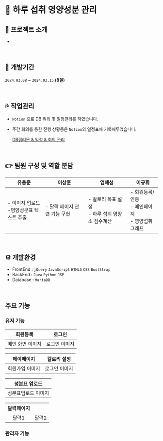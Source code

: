 # 📖 하루 섭취 영양성분 관리

## 🔎 프로젝트 소개
- 
<br>

## 📅 개발기간
`2024.03.08` ~ `2024.03.15` <strong>(8일) </strong>

<br>

## 💦 작업관리
- `Notion` 으로 DB 쿼리 및 일정관리를 하였습니다.
- 주간 회의를 통한 진행 상황등은 `Notion`의 일정표에 기록해두었습니다.

  <a href="https://www.notion.so/03-08-03-15-03-22-cb30a7e1c8454dd7a79e549a423a9576"> DB쿼리문 & 일정 & 회의 관리</a>

<br>

## 👉 팀원 구성 및 역할 분담

<div align="center">
  
| **유용준** | **이상훈** | **엄혜성** | **이규휘** |
| -------- | -------- | -------- | -------- |
| - 이미지 업로드<br>-영양성분표 텍스트 추출 | - 달력 페이지 관련 기능 구현 | - 칼로리 목표 설정<br>- 하루 섭취 영양소 점수계산  | - 회원등록/인증<br>- 메인페이지<br>- 영양섭취 그래프 | 

</div>
<br>

## ⚙ 개발환경
- FrontEnd : `jQuery` `JavaScript` `HTML5` `CSS` `BootStrap`
- BackEnd : `Java` `Python` `JSP`
- Database : `MariaDB`

<br>

## 주요 기능

### 유저 기능
| 회원등록 |로그인 |
| :--------: | :--------: | 
| 메인 화면 이미지 | 로그인 이미지 |

| 메이페이지 | 칼로리 설정 |
| :--------: | :--------: | 
| 회원가입 이미지 | 로그인 이미지 |

| 성분표 업로드 |
| :--------: | 
| 성분표업로드 이미지 |

| 달력페이지 | |
| :--------: | :--------: | 
| 달력1 | 달력2 |

### 관리자 기능

<br>
